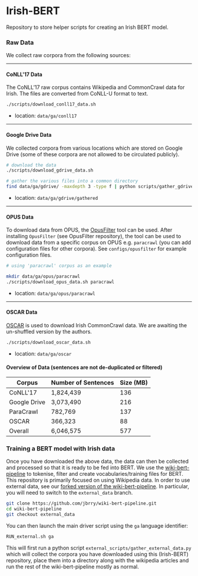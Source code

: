 # Irish-BERT
Repository to store helper scripts for creating an Irish BERT model.


### Raw Data
We collect raw corpora from the following sources:

---
#### CoNLL'17 Data
The CoNLL’17 raw corpus contains Wikipedia and CommonCrawl data for Irish. The files are converted from CoNLL-U format to text.

```bash
./scripts/download_conll17_data.sh
```
- location: `data/ga/conll17`

---
#### Google Drive Data
We collected corpora from various locations which are stored on Google Drive (some of these corpora are not allowed to be circulated publicly).

```bash
# download the data
./scripts/download_gdrive_data.sh

# gather the various files into a common directory
find data/ga/gdrive/ -maxdepth 3 -type f | python scripts/gather_gdrive_data.py
```
- location: `data/ga/gdrive/gathered`

---
#### OPUS Data

To download data from OPUS, the [OpusFilter](https://github.com/Helsinki-NLP/OpusFilter) tool can be used. After installing `OpusFilter` (see OpusFilter repository), the tool can be used to download data from a specific corpus on OPUS e.g. `paracrawl` (you can add configuration files for other corpora). See `configs/opusfilter` for example configuration files.

```bash
# using 'paracrawl' corpus as an example

mkdir data/ga/opus/paracrawl
./scripts/download_opus_data.sh paracrawl
```
- location: `data/ga/opus/paracrawl`

---

#### OSCAR Data
[OSCAR](https://oscar-corpus.com/) is used to download Irish CommonCrawl data. We are awaiting the un-shuffled version by the authors.
```bash
./scripts/download_oscar_data.sh
```
- location: `data/ga/oscar`

#### Overview of Data (sentences are not de-duplicated or filtered)

| Corpus       | Number of Sentences |  Size (MB) |
|--------------|---------------------|------------|
| CoNLL'17     | 1,824,439           | 136        |
| Google Drive | 3,073,490           | 216        |
| ParaCrawl    | 782,769             | 137        |
| OSCAR        | 366,323             | 88         |
| Overall      | 6,046,575           | 577        |


### Training a BERT model with Irish data
Once you have downloaded the above data, the data can then be collected and processed so that it is ready to be fed into BERT. We use the [wiki-bert-pipeline](https://github.com/spyysalo/wiki-bert-pipeline) to tokenise, filter and create vocabularies/training files for BERT. This repository is primarily focused on using Wikipedia data. In order to use external data, see our [forked version of the wiki-bert-pipeline](https://github.com/jbrry/wiki-bert-pipeline). In particular, you will need to switch to the `external_data` branch.

```bash
git clone https://github.com/jbrry/wiki-bert-pipeline.git
cd wiki-bert-pipeline
git checkout external_data
```

You can then launch the main driver script using the `ga` language identifier:
```bash
RUN_external.sh ga
```

This will first run a python script `external_scripts/gather_external_data.py` which will collect the corpora you have downloaded using this (Irish-BERT) repository, place them into a directory along with the wikipedia articles and run the rest of the wiki-bert-pipeline mostly as normal.

